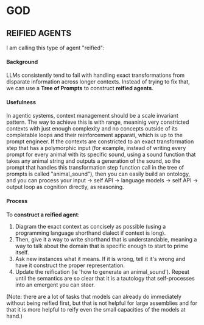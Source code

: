 # GOD

## REIFIED AGENTS
I am calling this type of agent "reified":

#### Background
LLMs consistently tend to fail with handling exact transformations from disparate information across longer contexts. Instead of trying to fix that, we can use a **Tree of Prompts** to construct **reified agents**. 

#### Usefulness
In agentic systems, context management should be a scale invariant pattern. The way to achieve this is with range, meaninig very constricted contexts with just enough complexity and no concepts outside of its completable loops and their reinforcement apparati, which is up to the prompt engineer. If the contexts are constricted to an exact transformation step that has a polymorphic input (for example, instead of writing every prompt for every animal with its specific sound, using a sound function that takes any animal string and outputs a generation of the sound, so the prompt that handles this transformation step function call in the tree of prompts is called "animal_sound"), then you can easily build an ontology, and you can process your input -> self API -> language models -> self API -> output loop as cognition directly, as reasoning.

#### Process
To **construct a reified agent**:
1) Diagram the exact context as concisely as possible (using a programming language shorthand dialect if context is long).
2) Then, give it a way to write shorthand that is understandable, meaning a way to talk about the domain that is specific enough to start to prime itself.
3) Ask new instances what it means. If it is wrong, tell it it's wrong and have it construct the proper representation.
4) Update the reification (ie 'how to generate an animal_sound'). Repeat until the semantics are so clear that it is a tautology that self-processes into an emergent you can steer.

(Note: there are a lot of tasks that models can already do immediately without being reified first, but that is not helpful for large assemblies and for that it is more helpful to reify even the small capacities of the models at hand.)

